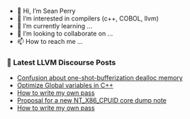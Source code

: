 - 👋 Hi, I’m Sean Perry
- 👀 I’m interested in compilers (c++, COBOL, llvm)
- 🌱 I’m currently learning ...
- 💞️ I’m looking to collaborate on ...
- 📫 How to reach me ...

<!---
s66perry/s66perry is a ✨ special ✨ repository because its `README.md` (this file) appears on your GitHub profile.
You can click the Preview link to take a look at your changes.
--->
### 📕 Latest LLVM Discourse Posts

<!-- DISCOURSE-LLVM:START -->
- [Confusion about one-shot-bufferization dealloc memory](https://discourse.llvm.org/t/confusion-about-one-shot-bufferization-dealloc-memory/74457#post_3)
- [Optimize Global variables in C++](https://discourse.llvm.org/t/optimize-global-variables-in-c/74465#post_1)
- [How to write my own pass](https://discourse.llvm.org/t/how-to-write-my-own-pass/74455#post_4)
- [Proposal for a new NT_X86_CPUID core dump note](https://discourse.llvm.org/t/proposal-for-a-new-nt-x86-cpuid-core-dump-note/74458#post_2)
- [How to write my own pass](https://discourse.llvm.org/t/how-to-write-my-own-pass/74455#post_3)
<!-- DISCOURSE-LLVM:END -->

